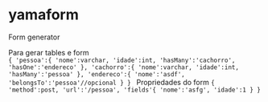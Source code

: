 # yamaform
Form generator

Para gerar tables e form <br>
`{
  'pessoa':{
    'nome':varchar,
    'idade':int,
    'hasMany':'cachorro',
    'hasOne':'endereco'
  },
  'cachorro':{
    'nome':varchar,
    'idade':int,
    'hasMany':'pessoa'
  },
  'endereco':{
    'nome':'asdf',
    'belongsTo':'pessoa'//opcional
  }
}
`
Propriedades do form
`{
  'method':post,
  'url':'/pessoa',
  'fields'{
    'nome':'asfg',
     'idade':1
  }
}
`

